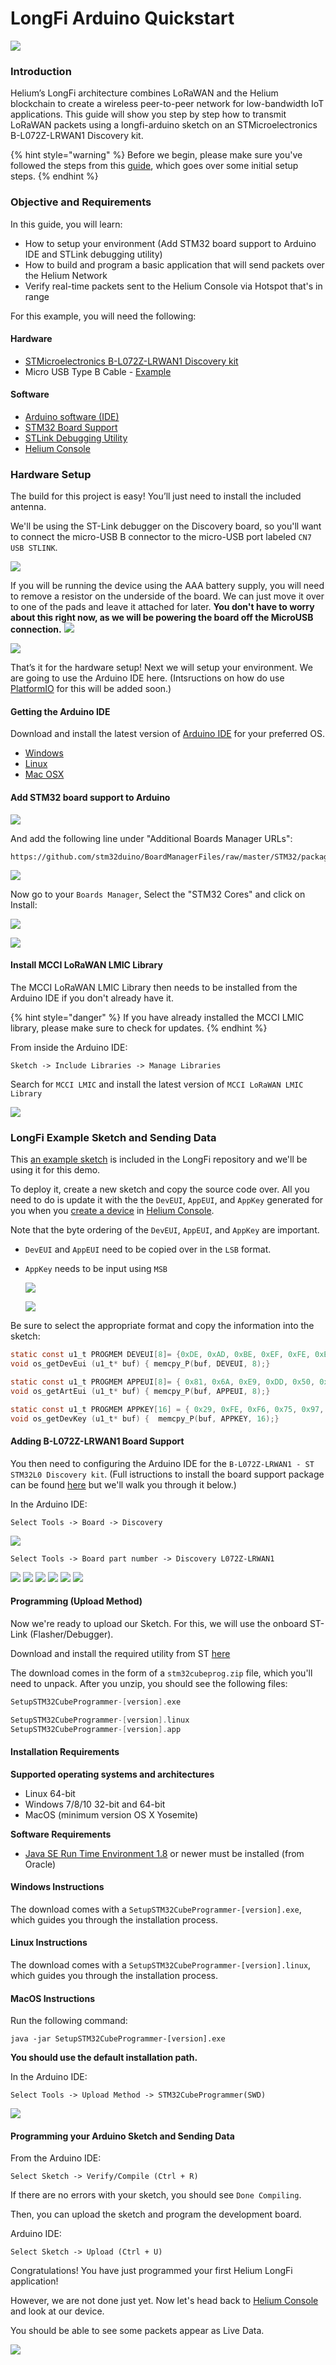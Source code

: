 # LongFi Arduino Quickstart

![](../.gitbook/assets/t-stm32-001.jpg)

### Introduction

Helium’s LongFi architecture combines LoRaWAN and the Helium blockchain to create a wireless peer-to-peer network for low-bandwidth IoT applications. This guide will show you step by step how to transmit LoRaWAN packets using a longfi-arduino sketch on an STMicroelectronics B-L072Z-LRWAN1 Discovery kit.

{% hint style="warning" %}
Before we begin, please make sure you've followed the steps from this [guide](https://github.com/helium/devdocs/tree/67b988ec351854ec4b7608e12b5b8f47f2456abf/console/quickstart/README.md), which goes over some initial setup steps.
{% endhint %}

### Objective and Requirements

In this guide, you will learn:

* How to setup your environment \(Add STM32 board support to Arduino IDE and STLink debugging utility\)
* How to build and program a basic application that will send packets over the Helium Network
* Verify real-time packets sent to the Helium Console via Hotspot that's in range

For this example, you will need the following:

#### Hardware

* [STMicroelectronics B-L072Z-LRWAN1 Discovery kit](https://www.st.com/en/evaluation-tools/b-l072z-lrwan1.html)
* Micro USB Type B Cable - [Example](https://www.amazon.com/AmazonBasics-Male-Micro-Cable-Black/dp/B0719H12WD/ref=sr_1_2_sspa?)

#### Software

* [Arduino software \(IDE\)](https://www.arduino.cc/en/Main/Software) 
* [STM32 Board Support](https://github.com/stm32duino/Arduino_Core_STM32#getting-started) 
* [STLink Debugging Utility](https://www.st.com/en/development-tools/stm32cubeprog.html) 
* [Helium Console](https://console.helium.com/) 

### Hardware Setup

The build for this project is easy! You’ll just need to install the included antenna.

We'll be using the ST-Link debugger on the Discovery board, so you'll want to connect the micro-USB B connector to the micro-USB port labeled `CN7 USB STLINK`.

![](../.gitbook/assets/disco_board.png)

If you will be running the device using the AAA battery supply, you will need to remove a resistor on the underside of the board. We can just move it over to one of the pads and leave it attached for later. **You don't have to worry about this right now, as we will be powering the board off the MicroUSB connection.** ![](https://github.com/helium/devdocs/tree/67b988ec351854ec4b7608e12b5b8f47f2456abf/docs/device/%7BStm32Board002%7D)

![](../.gitbook/assets/t-stm32-002.jpg)

That’s it for the hardware setup! Next we will setup your environment. We are going to use the Arduino IDE here. \(Intsructions on how do use [PlatformIO](https://platformio.org/) for this will be added soon.\)

#### Getting the Arduino IDE

Download and install the latest version of [Arduino IDE](https://www.arduino.cc/en/Main/Software) for your preferred OS.

* [Windows](https://www.arduino.cc/en/Guide/Windows)
* [Linux](https://www.arduino.cc/en/Guide/linux)
* [Mac OSX](https://www.arduino.cc/en/Guide/MacOSX)

#### Add STM32 board support to Arduino

![](../.gitbook/assets/t-arduino-preferences002.jpeg)

And add the following line under "Additional Boards Manager URLs":

```markup
https://github.com/stm32duino/BoardManagerFiles/raw/master/STM32/package_stm_index.json
```

![](../.gitbook/assets/t-arduino-preferences004.jpeg)

Now go to your `Boards Manager`, Select the "STM32 Cores" and click on Install:

![](../.gitbook/assets/t-arduino-menu001.jpeg)

![](../.gitbook/assets/t-boardsmanager.jpeg)

#### Install MCCI LoRaWAN LMIC Library

The MCCI LoRaWAN LMIC Library then needs to be installed from the Arduino IDE if you don't already have it.

{% hint style="danger" %}
If you have already installed the MCCI LMIC library, please make sure to check for updates.
{% endhint %}

From inside the Arduino IDE:

```text
Sketch -> Include Libraries -> Manage Libraries
```

Search for `MCCI LMIC` and install the latest version of `MCCI LoRaWAN LMIC Library`

![](../.gitbook/assets/library_manager.png)

### LongFi Example Sketch and Sending Data

This [an example sketch](https://github.com/helium/longfi-arduino/blob/master/longfi-us915/longfi-us915.ino) is included in the LongFi repository and we'll be using it for this demo.

To deploy it, create a new sketch and copy the source code over. All you need to do is update it with the the `DevEUI`, `AppEUI`, and `AppKey` generated for you when you [create a device](https://github.com/helium/devdocs/tree/67b988ec351854ec4b7608e12b5b8f47f2456abf/console/quickstart/README.md) in [Helium Console](https://console.helium.com).

Note that the byte ordering of the `DevEUI`, `AppEUI`, and `AppKey` are important.

* `DevEUI` and `AppEUI` need to be copied over in the `LSB` format. 
* `AppKey` needs to be input using `MSB`

  ![](https://github.com/helium/devdocs/tree/67b988ec351854ec4b7608e12b5b8f47f2456abf/docs/device/%7BKey003%7D)

  ![](https://github.com/helium/devdocs/tree/67b988ec351854ec4b7608e12b5b8f47f2456abf/docs/device/%7BKey004%7D)

Be sure to select the appropriate format and copy the information into the sketch:

```c
static const u1_t PROGMEM DEVEUI[8]= {0xDE, 0xAD, 0xBE, 0xEF, 0xFE, 0xED, 0xFF, 0xFF };
void os_getDevEui (u1_t* buf) { memcpy_P(buf, DEVEUI, 8);}

static const u1_t PROGMEM APPEUI[8]= { 0x81, 0x6A, 0xE9, 0xDD, 0x50, 0xD8, 0x16, 0x8B };
void os_getArtEui (u1_t* buf) { memcpy_P(buf, APPEUI, 8);}

static const u1_t PROGMEM APPKEY[16] = { 0x29, 0xFE, 0xF6, 0x75, 0x97, 0x18, 0xE3, 0x25, 0x72, 0x64, 0xBA, 0x25, 0x82, 0x8C, 0x94, 0xFA };
void os_getDevKey (u1_t* buf) {  memcpy_P(buf, APPKEY, 16);}
```

#### Adding B-L072Z-LRWAN1 Board Support

You then need to configuring the Arduino IDE for the `B-L072Z-LRWAN1 - ST STM32L0 Discovery kit`. \(Full istructions to install the board support package can be found [here](https://github.com/stm32duino/Arduino_Core_STM32#getting-started) but we'll walk you through it below.\)

In the Arduino IDE:

```text
Select Tools -> Board -> Discovery
```

![](https://github.com/helium/devdocs/tree/67b988ec351854ec4b7608e12b5b8f47f2456abf/docs/device/%7BMenu002%7D)

```text
Select Tools -> Board part number -> Discovery L072Z-LRWAN1
```

![](https://github.com/helium/devdocs/tree/67b988ec351854ec4b7608e12b5b8f47f2456abf/docs/device/%7BMenu003%7D) ![](https://github.com/helium/devdocs/tree/67b988ec351854ec4b7608e12b5b8f47f2456abf/docs/device/%7BMenu004%7D) ![](https://github.com/helium/devdocs/tree/67b988ec351854ec4b7608e12b5b8f47f2456abf/docs/device/%7BMenu005%7D) ![](https://github.com/helium/devdocs/tree/67b988ec351854ec4b7608e12b5b8f47f2456abf/docs/device/%7BMenu006%7D) ![](https://github.com/helium/devdocs/tree/67b988ec351854ec4b7608e12b5b8f47f2456abf/docs/device/%7BMenu007%7D) ![](https://github.com/helium/devdocs/tree/67b988ec351854ec4b7608e12b5b8f47f2456abf/docs/device/%7BMenu008%7D)

#### Programming \(Upload Method\)

Now we're ready to upload our Sketch. For this, we will use the onboard ST-Link \(Flasher/Debugger\).

Download and install the required utility from ST [here](https://www.st.com/en/development-tools/stm32cubeprog.html)

The download comes in the form of a `stm32cubeprog.zip` file, which you'll need to unpack. After you unzip, you should see the following files:

```c
SetupSTM32CubeProgrammer-[version].exe

SetupSTM32CubeProgrammer-[version].linux
SetupSTM32CubeProgrammer-[version].app
```

#### Installation Requirements

**Supported operating systems and architectures**

* Linux 64-bit 
* Windows 7/8/10 32-bit and 64-bit 
* MacOS \(minimum version OS X Yosemite\)

**Software Requirements**

* [Java SE Run Time Environment 1.8](https://www.oracle.com/technetwork/java/javase/downloads/jre8-downloads-2133155.html) or newer must be installed \(from Oracle\)

#### Windows Instructions

The download comes with a `SetupSTM32CubeProgrammer-[version].exe`, which guides you through the installation process.

#### Linux Instructions

The download comes with a `SetupSTM32CubeProgrammer-[version].linux`, which guides you through the installation process.

#### MacOS Instructions

Run the following command:

`java -jar SetupSTM32CubeProgrammer-[version].exe`

**You should use the default installation path.**

In the Arduino IDE:

```text
Select Tools -> Upload Method -> STM32CubeProgrammer(SWD)
```

![](https://github.com/helium/devdocs/tree/67b988ec351854ec4b7608e12b5b8f47f2456abf/docs/device/%7BMenu009%7D)

#### Programming your Arduino Sketch and Sending Data

From the Arduino IDE:

```text
Select Sketch -> Verify/Compile (Ctrl + R)
```

If there are no errors with your sketch, you should see `Done Compiling`.

Then, you can upload the sketch and program the development board.

Arduino IDE:

```text
Select Sketch -> Upload (Ctrl + U)
```

Congratulations! You have just programmed your first Helium LongFi application!

However, we are not done just yet. Now let's head back to [Helium Console](https://console.helium.com) and look at our device.

You should be able to see some packets appear as Live Data.

![](https://github.com/helium/devdocs/tree/67b988ec351854ec4b7608e12b5b8f47f2456abf/docs/device/%7Bdevice_packets%7D)

